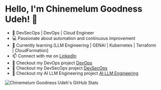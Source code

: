 # Hello, I'm Chinemelum Goodness Udeh! 👋

- 🚀 DevSecOps | DevOps | Cloud Engineer
- 💻 Passionate about automation and continuous improvement
- 🌱 Currently learning [LLM Engineering | GENAI | Kubernetes | Terraform | CloudFormation]
- 📫 Connect with me on [LinkedIn](https://www.linkedin.com/in/chinemelum-udeh/)
- :rocket: Checkout my DevOps project [DevOps](https://github.com/udehgoodness?tab=repositories)
-  :rocket: Checkout my DevSecOps project [DevSecOps](https://github.com/udehgoodness?tab=repositories)
-  :rocket: Checkout my AI LLM Engineering project [AI LLM Engineering](https://github.com/udehgoodness/AI-LLM-Engineering)

![Chinemelum Goodness Udeh's GitHub Stats](https://github-readme-stats.vercel.app/api?username=udehgoodness&show_icons=true)
